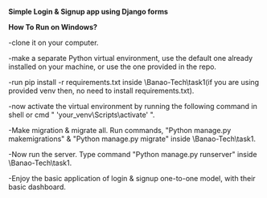 **Simple Login & Signup app using Django forms**



**How To Run on Windows?**

-clone it on your computer.

-make a separate Python virtual environment, use the default one already installed on your machine, or use the one provided in the repo.

-run pip install -r requirements.txt inside \Banao-Tech\task1(if you are using provided venv then, no need to install requirements.txt).

-now activate the virtual environment by running the following command in shell or cmd " 'your_venv\Scripts\activate' ".

-Make migration & migrate all. Run commands, "Python manage.py makemigrations" & "Python manage.py migrate" inside \Banao-Tech\task1.

-Now run the server. Type command "Python manage.py runserver" inside \Banao-Tech\task1.

-Enjoy the basic application of login & signup one-to-one model, with their basic dashboard.
